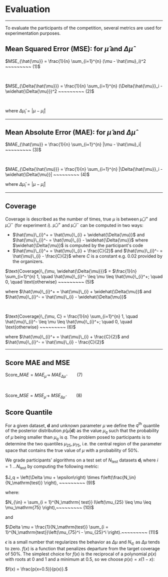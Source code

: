 # Evaluation
***

To evaluate the participants of the competition, several metrics are used for experimentation purposes.
## **Mean Squared Error (MSE): for $\hat{\mu}$ and $\Delta{\hat{\mu}}$**
    

$MSE_{\hat{\mu}} = \frac{1}{n} \sum_{i=1}^{n} (\mu - \hat{\mu}_i)^2 ~~~~~~~~~ (1)$

<br>

$MSE_{\Delta{\hat{\mu}}} = \frac{1}{n} \sum_{i=1}^{n} (\Delta{\hat{\mu}}_i - \widehat{\Delta{\mu}})^2 ~~~~~~~~~ (2)$

<br>

where $\Delta{\hat{\mu}_i} = |\mu - \hat{\mu}_i |$

***
    
## **Mean Absolute Error (MAE): for $\hat{\mu}$ and $\Delta{\hat{\mu}}$**

$MAE_{\hat{\mu}} = \frac{1}{n} \sum_{i=1}^{n} |\mu - \hat{\mu}_i| ~~~~~~~~~ (3)$

<br>

$MAE_{\Delta{\hat{\mu}}} = \frac{1}{n} \sum_{i=1}^{n} |\Delta{\hat{\mu}}_i - \widehat{\Delta{\mu}}| ~~~~~~~~~ (4)$

where $\Delta{\hat{\mu}_i} = |\mu - \hat{\mu}_i |$

***

## **Coverage**
Coverage is described as the number of times, true $\mu$ is between $\hat{\mu}\_{i}^+$ and $\hat{\mu}\_{i}^-$ (for experiment $i$). $\hat{\mu}\_{i}^+$ and $\hat{\mu}\_{i}^-$ can be computed in two ways:

*  $\hat{\mu}\_{i}^+ = \hat{\mu}\_{i} + \widehat{\Delta{\mu}}$ and $\hat{\mu}\_{i}^- = \hat{\mu}\_{i} - \widehat{\Delta{\mu}}$ where $\widehat{\Delta{\mu}}$ is computed by the participant's code
*  $\hat{\mu}\_{i}^+ = \hat{\mu}\_{i} + \frac{C}{2}$ and $\hat{\mu}\_{i}^- = \hat{\mu}\_{i} - \frac{C}{2}$ where $C$ is a constant e.g. 0.02 provided by the organizers. 

$\text{Coverage}\_{\mu, \widehat{\Delta{\mu}}}$ = $\frac{1}{n} \sum_{i=1}^{n} 1, \quad \hat{\mu}\_{i}^- \leq \mu \leq \hat{\mu}\_{i}^+; \quad 0, \quad \text{otherwise} ~~~~~~~~~ (5)$

where $\hat{\mu}\_{i}^+ = \hat{\mu}\_{i} + \widehat{\Delta{\mu}}$ and $\hat{\mu}\_{i}^- = \hat{\mu}\_{i} - \widehat{\Delta{\mu}}$

<br>

$\text{Coverage}\_{\mu, C} = \frac{1}{n} \sum_{i=1}^{n} 1, \quad \hat{\mu}\_{i}^- \leq \mu \leq \hat{\mu}\_{i}^+; \quad 0, \quad \text{otherwise} ~~~~~~~~~ (6)$

where $\hat{\mu}\_{i}^+ = \hat{\mu}\_{i} + \frac{C}{2}$ and $\hat{\mu}\_{i}^- = \hat{\mu}\_{i} - \frac{C}{2}$

***

## **Score MAE and MSE**

$\text{Score}\_{MAE} = MAE_{\hat{\mu}} + MAE_{\Delta{\hat{\mu}}} ~~~~~~~~~ (7)$

<br>

$\text{Score}\_{MSE} = MSE_{\hat{\mu}} + MSE_{\Delta{\hat{\mu}}} ~~~~~~~~~ (8)$

## Score Quantile
For a given dataset, $\mathbf d$ and unknown parameter $\mu$ we define the $q^\mathrm{th}$ quantile of the posterior distribution $p(\mu | \mathbf d)$ as the value $\mu_q$ such that the probability of $\mu$ being smaller than $\mu_q$ is $q$. The problem posed to participants is to determine the two quantiles $\mu_{25}, \mu_{75}$, i.e. the central region of the parameter space that contains the true value of $\mu$ with a probability of 50%.

We grade participants' algorithms on a test set of $N_\mathrm{test}$ datasets $\mathbf d_i$ where $i = 1~\dots N_\mathrm{test}$ by computing the following metric:

$J_q = \left(\Delta \mu + \epsilon\right) \times f\left(\frac{N_\in}{N_\mathrm{test}} \right), ~~~~~~~~~ (9)$

where:

$N_{\in} = \sum_{i = 1}^{N_\mathrm{ test}} I\left(\mu_{25} \leq \mu \leq \mu_\mathrm{75} \right),~~~~~~~~~ (10)$

and

$\Delta \mu = \frac{1}{N_\mathrm{test}} \sum_{i = 1}^{N_\mathrm{test}}\left(\mu_{75}^i - \mu_{25}^i \right).~~~~~~~~~ (11)$

$\epsilon$ is a small number that regularizes the behavior as $\Delta \mu$ and $N_\in$ as $\Delta \mu$ tends to zero. 
$f(x)$ is a function that penalizes departure from the target coverage of 50%. The simplest choice for $f(x)$ is the reciprocal of a polynomial $p(x)$ with roots at 0 and 1 and a minimum at 0.5, so we choose $p(x) = x(1 - x)$: 

$f(x) = \frac{p(x=0.5)}{p(x)}.$
